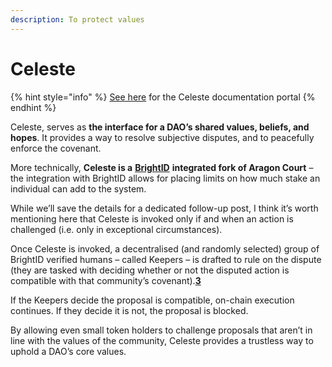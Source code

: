 ```yaml
---
description: To protect values
---
```


# Celeste

{% hint style="info" %}
[See here](https://1hive.gitbook.io/celeste/) for the Celeste documentation portal
{% endhint %}

Celeste, serves as **the interface for a DAO’s shared values, beliefs, and hopes**. It provides a way to resolve subjective disputes, and to peacefully enforce the covenant.

More technically, **Celeste is a** [**BrightID**](https://www.brightid.org/) **integrated fork of Aragon Court** – the integration with BrightID allows for placing limits on how much stake an individual can add to the system.

While we’ll save the details for a dedicated follow-up post, I think it’s worth mentioning here that Celeste is invoked only if and when an action is challenged \(i.e. only in exceptional circumstances\).

Once Celeste is invoked, a decentralised \(and randomly selected\) group of BrightID verified humans – called Keepers – is drafted to rule on the dispute \(they are tasked with deciding whether or not the disputed action is compatible with that community’s covenant\).[**3**](garden-framework.md#notes)

If the Keepers decide the proposal is compatible, on-chain execution continues. If they decide it is not, the proposal is blocked.

By allowing even small token holders to challenge proposals that aren’t in line with the values of the community, Celeste provides a trustless way to uphold a DAO’s core values.

